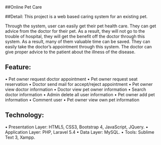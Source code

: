 ##Online Pet Care

##Detail: This project is a web based caring system for an existing pet.

Through the system, user can easily get their pet health care. They can get advice from the doctor for their pet. As a result, they will not go to the trouble of hospital, they will get the benefit off the doctor through this system. As a result, many of them valuable time can be saved. They can easily take the doctor’s appointment through this system. The doctor can give proper advice to the patient about the illness of the disease.

##	Feature: 
•	Pet owner request doctor appointment
•	Pet owner request seat reservation
•	Doctor send mail for accept/reject appointment
•	Pet owner view doctor information
•	Doctor view pet owner information
•	Search doctor information
•	Admin delete all user information
•	Pet owner add pet information
•	Comment user
•	Pet owner view own pet information

##	Technology:
•	Presentation Layer: HTML5, CSS3, Bootstrap 4, JavaScript, JQuery.
•	Application Layer: PHP, Laravel 5.4
•	Data Layer: MySQL.
•	Tools: Sublime Text 3, Xampp.
